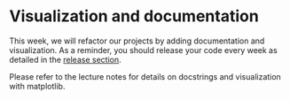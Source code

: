 # Visualization and documentation

This week, we will refactor our projects by adding documentation and visualization. As a reminder, you should release your code every week as detailed in the [release section](../docs/release_notes.md).

Please refer to the lecture notes for details on docstrings and visualization with matplotlib.

<object data="../week7/week7.pdf" type="application/pdf" width="100%" height="900px"></object>
